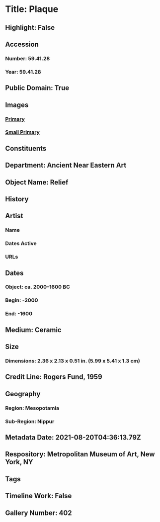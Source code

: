 # Title: Plaque
## Highlight: False
## Accession
### Number: 59.41.28
### Year: 59.41.28
## Public Domain: True
## Images
### [Primary](https://images.metmuseum.org/CRDImages/an/original/DP-15115-020.jpg)
### [Small Primary](https://images.metmuseum.org/CRDImages/an/web-large/DP-15115-020.jpg)
## Constituents
## Department: Ancient Near Eastern Art
## Object Name: Relief
## History
## Artist
### Name
### Dates Active
### URLs
## Dates
### Object: ca. 2000–1600 BC
### Begin: -2000
### End: -1600
## Medium: Ceramic
## Size
### Dimensions: 2.36 x 2.13 x 0.51 in. (5.99 x 5.41 x 1.3 cm)
## Credit Line: Rogers Fund, 1959
## Geography
### Region: Mesopotamia
### Sub-Region: Nippur
## Metadata Date: 2021-08-20T04:36:13.79Z
## Respository: Metropolitan Museum of Art, New York, NY
## Tags
## Timeline Work: False
## Gallery Number: 402